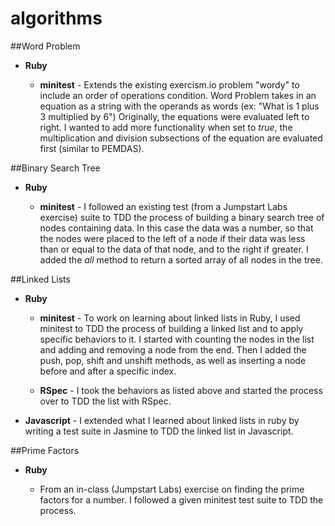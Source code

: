 algorithms
==========

##Word Problem

 * __Ruby__
   
   * __minitest__ - Extends the existing exercism.io problem "wordy" to include an order of operations condition. Word Problem takes in an equation as a string with the operands as words (ex: "What is 1 plus 3 multiplied by 6") Originally, the equations were evaluated left to right. I wanted to add more functionality when set to *true*, the multiplication and division subsections of the equation are evaluated first (similar to PEMDAS).

##Binary Search Tree

 * __Ruby__

   * __minitest__ - I followed an existing test (from a Jumpstart Labs exercise) suite to TDD the process of building a binary search tree of nodes containing data. In this case the data was a number, so that the nodes were placed to the left of a node if their data was less than or equal to the data of that node, and to the right if greater. I added the *all* method to return a sorted array of all nodes in the tree.  

##Linked Lists

 * __Ruby__

   * __minitest__ - To work on learning about linked lists in Ruby, I used minitest to TDD the process of building a linked list and to apply specific behaviors to it. I started with counting the nodes in the list and adding and removing a node from the end. Then I added the push, pop, shift and unshift methods, as well as inserting a node before and after a specific index.
 
   * __RSpec__ - I took the behaviors as listed above and started the process over to TDD the list with RSpec.

 * __Javascript__ - I extended what I learned about linked lists in ruby by writing a test suite in Jasmine to TDD the linked list in Javascript.

##Prime Factors

 * __Ruby__

   * From an in-class (Jumpstart Labs) exercise on finding the prime factors for a number. I followed a given minitest test suite to TDD the process.
